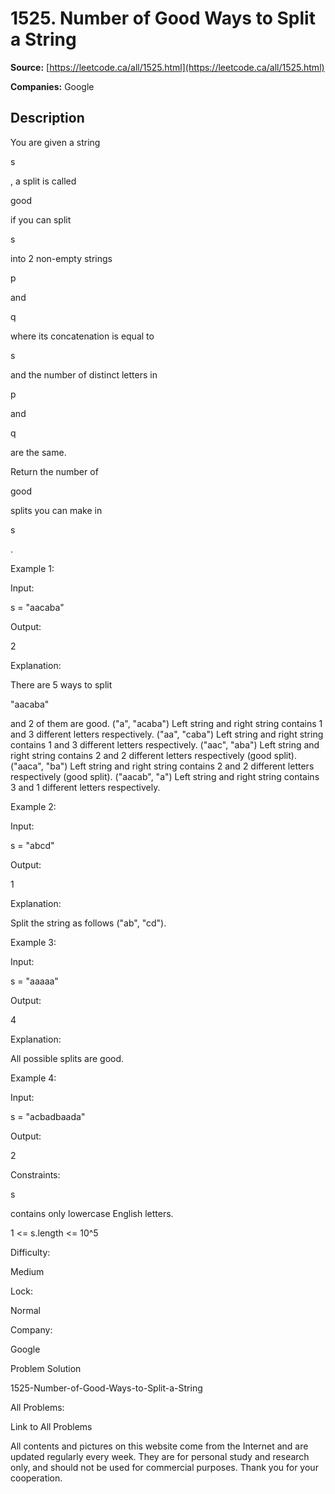 # 1525. Number of Good Ways to Split a String

**Source:** [https://leetcode.ca/all/1525.html](https://leetcode.ca/all/1525.html)

**Companies:** Google

## Description

You are given a string

s

, a split is called

good

if
            you can split

s

into 2 non-empty strings

p

and

q

where its concatenation is equal to

s

and the number of
            distinct letters in

p

and

q

are the same.

Return the number of

good

splits you can make in

s

.

Example 1:

Input:

s = "aacaba"

Output:

2

Explanation:

There are 5 ways to split

"aacaba"

and 2 of them are good.
("a", "acaba") Left string and right string contains 1 and 3 different letters respectively.
("aa", "caba") Left string and right string contains 1 and 3 different letters respectively.
("aac", "aba") Left string and right string contains 2 and 2 different letters respectively (good split).
("aaca", "ba") Left string and right string contains 2 and 2 different letters respectively (good split).
("aacab", "a") Left string and right string contains 3 and 1 different letters respectively.

Example 2:

Input:

s = "abcd"

Output:

1

Explanation:

Split the string as follows ("ab", "cd").

Example 3:

Input:

s = "aaaaa"

Output:

4

Explanation:

All possible splits are good.

Example 4:

Input:

s = "acbadbaada"

Output:

2

Constraints:

s

contains only lowercase English letters.

1 <= s.length <= 10^5

Difficulty:

Medium

Lock:

Normal

Company:

Google

Problem Solution

1525-Number-of-Good-Ways-to-Split-a-String

All Problems:

Link to All Problems

All contents and pictures on this website come from the Internet and are updated regularly every week. They are for personal study and research only, and should not be used for commercial purposes. Thank you for your cooperation.

